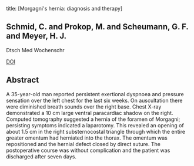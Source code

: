 title: [Morgagni's hernia: diagnosis and therapy]

## Schmid, C. and Prokop, M. and Scheumann, G. F. and Meyer, H. J.
Dtsch Med Wochenschr

<a href="https://doi.org/10.1055/s-2008-1062410">DOI</a>

## Abstract
A 35-year-old man reported persistent exertional dyspnoea and pressure sensation over the left chest for the last six weeks. On auscultation there were diminished breath sounds over the right base. Chest X-ray demonstrated a 10 cm large ventral paracardiac shadow on the right. Computed tomography suggested a hernia of the foramen of Morgagni; persisting symptoms indicated a laparotomy. This revealed an opening of about 1.5 cm in the right substernocostal triangle through which the entire greater omentum had herniated into the thorax. The omentum was repositioned and the hernial defect closed by direct suture. The postoperative course was without complication and the patient was discharged after seven days.

